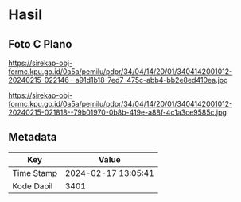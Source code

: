 # Hasil

## Foto C Plano

https://sirekap-obj-formc.kpu.go.id/0a5a/pemilu/pdpr/34/04/14/20/01/3404142001012-20240215-022146--a91d1b18-7ed7-475c-abb4-bb2e8ed410ea.jpg

https://sirekap-obj-formc.kpu.go.id/0a5a/pemilu/pdpr/34/04/14/20/01/3404142001012-20240215-021818--79b01970-0b8b-419e-a88f-4c1a3ce9585c.jpg


## Metadata

| Key        | Value               |
| ---------- | ------------------- |
| Time Stamp | 2024-02-17 13:05:41 |
| Kode Dapil | 3401                |



